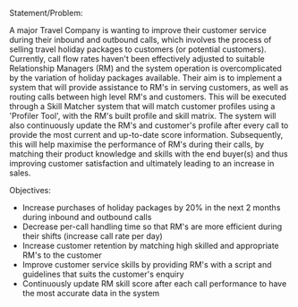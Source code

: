 Statement/Problem:

A major Travel Company is wanting to improve their customer service during their inbound and outbound calls, which involves the process of selling travel holiday packages to customers (or potential customers). Currently, call flow rates haven't been effectively adjusted to suitable Relationship Managers (RM) and the system operation is overcomplicated by the variation of holiday packages available. Their aim is to implement a system that will provide assistance to RM's in serving customers, as well as routing calls between high level RM's and customers. This will be executed through a Skill Matcher system that will match customer profiles using a 'Profiler Tool', with the RM's built profile and skill matrix. The system will also continuously update the RM's and customer's profile after every call to provide the most current and up-to-date score information. Subsequently, this will help maximise the performance of RM's during their calls, by matching their product knowledge and skills with the end buyer(s) and thus improving customer satisfaction and ultimately leading to an increase in sales. 


Objectives:

- Increase purchases of holiday packages by 20% in the next 2 months during inbound and outbound calls
- Decrease per-call handling time so that RM's are more efficient during their shifts (increase call rate per day)
- Increase customer retention by matching high skilled and appropriate RM's to the customer 
- Improve customer service skills by providing RM's with a script and guidelines that suits the customer's enquiry
- Continuously update RM skill score after each call performance to have the most accurate data in the system


